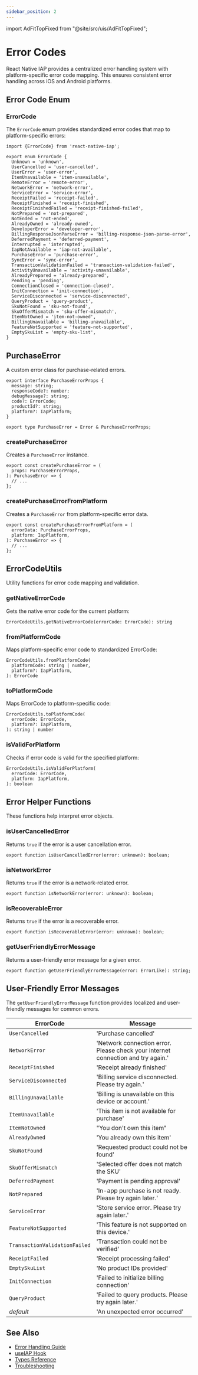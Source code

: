 ```yaml
---
sidebar_position: 2
---
```


import AdFitTopFixed from "@site/src/uis/AdFitTopFixed";

# Error Codes

<AdFitTopFixed />

React Native IAP provides a centralized error handling system with platform-specific error code mapping. This ensures consistent error handling across iOS and Android platforms.

## Error Code Enum

### ErrorCode

The `ErrorCode` enum provides standardized error codes that map to platform-specific errors:

```tsx
import {ErrorCode} from 'react-native-iap';

export enum ErrorCode {
  Unknown = 'unknown',
  UserCancelled = 'user-cancelled',
  UserError = 'user-error',
  ItemUnavailable = 'item-unavailable',
  RemoteError = 'remote-error',
  NetworkError = 'network-error',
  ServiceError = 'service-error',
  ReceiptFailed = 'receipt-failed',
  ReceiptFinished = 'receipt-finished',
  ReceiptFinishedFailed = 'receipt-finished-failed',
  NotPrepared = 'not-prepared',
  NotEnded = 'not-ended',
  AlreadyOwned = 'already-owned',
  DeveloperError = 'developer-error',
  BillingResponseJsonParseError = 'billing-response-json-parse-error',
  DeferredPayment = 'deferred-payment',
  Interrupted = 'interrupted',
  IapNotAvailable = 'iap-not-available',
  PurchaseError = 'purchase-error',
  SyncError = 'sync-error',
  TransactionValidationFailed = 'transaction-validation-failed',
  ActivityUnavailable = 'activity-unavailable',
  AlreadyPrepared = 'already-prepared',
  Pending = 'pending',
  ConnectionClosed = 'connection-closed',
  InitConnection = 'init-connection',
  ServiceDisconnected = 'service-disconnected',
  QueryProduct = 'query-product',
  SkuNotFound = 'sku-not-found',
  SkuOfferMismatch = 'sku-offer-mismatch',
  ItemNotOwned = 'item-not-owned',
  BillingUnavailable = 'billing-unavailable',
  FeatureNotSupported = 'feature-not-supported',
  EmptySkuList = 'empty-sku-list',
}
```

## PurchaseError

A custom error class for purchase-related errors.

```tsx
export interface PurchaseErrorProps {
  message: string;
  responseCode?: number;
  debugMessage?: string;
  code?: ErrorCode;
  productId?: string;
  platform?: IapPlatform;
}

export type PurchaseError = Error & PurchaseErrorProps;
```

### createPurchaseError

Creates a `PurchaseError` instance.

```tsx
export const createPurchaseError = (
  props: PurchaseErrorProps,
): PurchaseError => {
  // ...
};
```

### createPurchaseErrorFromPlatform

Creates a `PurchaseError` from platform-specific error data.

```tsx
export const createPurchaseErrorFromPlatform = (
  errorData: PurchaseErrorProps,
  platform: IapPlatform,
): PurchaseError => {
  // ...
};
```

## ErrorCodeUtils

Utility functions for error code mapping and validation.

### getNativeErrorCode

Gets the native error code for the current platform:

```tsx
ErrorCodeUtils.getNativeErrorCode(errorCode: ErrorCode): string
```

### fromPlatformCode

Maps platform-specific error code to standardized ErrorCode:

```tsx
ErrorCodeUtils.fromPlatformCode(
  platformCode: string | number,
  platform?: IapPlatform,
): ErrorCode
```

### toPlatformCode

Maps ErrorCode to platform-specific code:

```tsx
ErrorCodeUtils.toPlatformCode(
  errorCode: ErrorCode,
  platform?: IapPlatform,
): string | number
```

### isValidForPlatform

Checks if error code is valid for the specified platform:

```tsx
ErrorCodeUtils.isValidForPlatform(
  errorCode: ErrorCode,
  platform: IapPlatform,
): boolean
```

## Error Helper Functions

These functions help interpret error objects.

### isUserCancelledError

Returns `true` if the error is a user cancellation error.

```tsx
export function isUserCancelledError(error: unknown): boolean;
```

### isNetworkError

Returns `true` if the error is a network-related error.

```tsx
export function isNetworkError(error: unknown): boolean;
```

### isRecoverableError

Returns `true` if the error is a recoverable error.

```tsx
export function isRecoverableError(error: unknown): boolean;
```

### getUserFriendlyErrorMessage

Returns a user-friendly error message for a given error.

```tsx
export function getUserFriendlyErrorMessage(error: ErrorLike): string;
```

## User-Friendly Error Messages

The `getUserFriendlyErrorMessage` function provides localized and user-friendly messages for common errors.

| ErrorCode | Message |
| --- | --- |
| `UserCancelled` | 'Purchase cancelled' |
| `NetworkError` | 'Network connection error. Please check your internet connection and try again.' |
| `ReceiptFinished` | 'Receipt already finished' |
| `ServiceDisconnected` | 'Billing service disconnected. Please try again.' |
| `BillingUnavailable` | 'Billing is unavailable on this device or account.' |
| `ItemUnavailable` | 'This item is not available for purchase' |
| `ItemNotOwned` | "You don't own this item" |
| `AlreadyOwned` | 'You already own this item' |
| `SkuNotFound` | 'Requested product could not be found' |
| `SkuOfferMismatch` | 'Selected offer does not match the SKU' |
| `DeferredPayment` | 'Payment is pending approval' |
| `NotPrepared` | 'In-app purchase is not ready. Please try again later.' |
| `ServiceError` | 'Store service error. Please try again later.' |
| `FeatureNotSupported` | 'This feature is not supported on this device.' |
| `TransactionValidationFailed` | 'Transaction could not be verified' |
| `ReceiptFailed` | 'Receipt processing failed' |
| `EmptySkuList` | 'No product IDs provided' |
| `InitConnection` | 'Failed to initialize billing connection' |
| `QueryProduct` | 'Failed to query products. Please try again later.' |
| _default_ | 'An unexpected error occurred' |

## See Also

- [Error Handling Guide](../guides/error-handling)
- [useIAP Hook](./use-iap)
- [Types Reference](./types)
- [Troubleshooting](../guides/troubleshooting)
